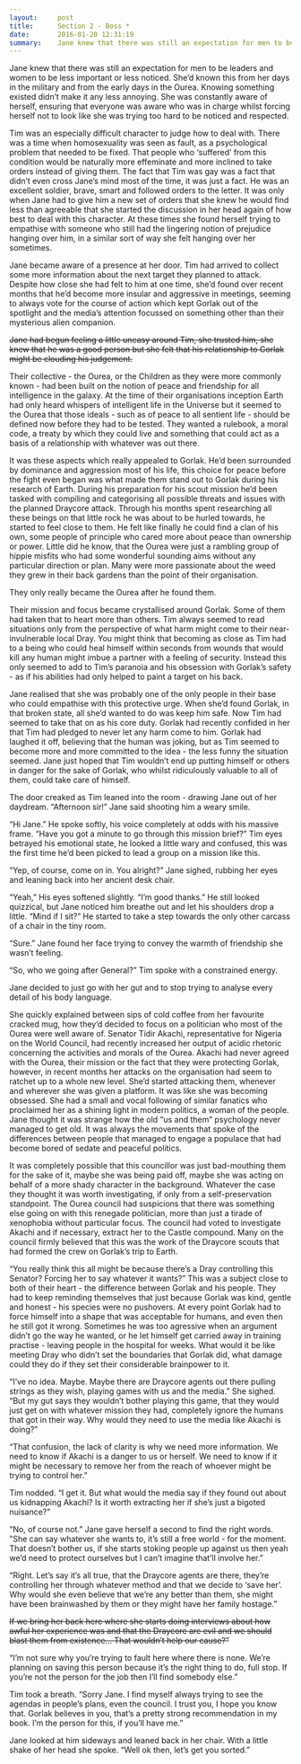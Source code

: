 ```yaml
---
layout:     post
title:      Section 2 - Boss *
date:       2016-01-20 12:31:19
summary:    Jane knew that there was still an expectation for men to be leaders and women to be less important or less noticed.
---
```


Jane knew that there was still an expectation for men to be leaders and women to be less important or less noticed. She’d known this from her days in the military and from the early days in the Ourea. Knowing something existed didn’t make it any less annoying. She was constantly aware of herself, ensuring that everyone was aware who was in charge whilst forcing herself not to look like she was trying too hard to be noticed and respected.

Tim was an especially difficult character to judge how to deal with. There was a time when homosexuality was seen as fault, as a psychological problem that needed to be fixed. That people who ‘suffered’ from this condition would be naturally more effeminate and more inclined to take orders instead of giving them. The fact that Tim was gay was a fact that didn’t even cross Jane’s mind most of the time, it was just a fact. He was an excellent soldier, brave, smart and followed orders to the letter. It was only when Jane had to give him a new set of orders that she knew he would find less than agreeable that she started the discussion in her head again of how best to deal with this character. At these times she found herself trying to empathise with someone who still had the lingering notion of prejudice hanging over him, in a similar sort of way she felt hanging over her sometimes.

Jane became aware of a presence at her door. Tim had arrived to collect some more information about the next target they planned to attack. Despite how close she had felt to him at one time, she’d found over recent months that he’d become more insular and aggressive in meetings, seeming to always vote for the course of action which kept Gorlak out of the spotlight and the media’s attention focussed on something other than their mysterious alien companion.

~~Jane had begun feeling a little uneasy around Tim, she trusted him, she knew that he was a good person but she felt that his relationship to Gorlak might be clouding his judgement.~~


Their collective - the Ourea, or the Children as they were more commonly known - had been built on the notion of peace and friendship for all intelligence in the galaxy. At the time of their organisations inception Earth had only heard whispers of intelligent life in the Universe but it seemed to the Ourea that those ideals - such as of peace to all sentient life - should be defined now before they had to be tested. They wanted a rulebook, a moral code, a treaty by which they could live and something that could act as a basis of a relationship with whatever was out there.

It was these aspects which really appealed to Gorlak. He’d been surrounded by dominance and aggression most of his life, this choice for peace before the fight even began was what made them stand out to Gorlak during his research of Earth. During his preparation for his scout mission he’d been tasked with compiling and categorising all possible threats and issues with the planned Draycore attack. Through his months spent researching all these beings on that little rock he was about to be hurled towards, he started to feel close to them. He felt like finally he could find a clan of his own, some people of principle who cared more about peace than ownership or power. Little did he know, that the Ourea were just a rambling group of hippie misfits who had some wonderful sounding aims without any particular direction or plan. Many were more passionate about the weed they grew in their back gardens than the point of their organisation.

They only really became the Ourea after he found them.

Their mission and focus became crystallised around Gorlak. Some of them had taken that to heart more than others. Tim always seemed to read situations only from the perspective of what harm  might come to their near-invulnerable local Dray. You might think that becoming as close as Tim had to a being who could heal himself within seconds from wounds that would kill any human might imbue a partner with a feeling of security. Instead this only seemed to add to Tim’s paranoia and his obsession with Gorlak’s safety - as if his abilities had only helped to paint a target on his back. 

Jane realised that she was probably one of the only people in their base who could empathise with this protective urge. When she’d found Gorlak, in that broken state, all she’d wanted to do was keep him safe. Now Tim had seemed to take that on as his core duty. Gorlak had recently confided in her that Tim had pledged to never let any harm come to him. Gorlak had laughed it off, believing that the human was joking, but as Tim seemed to become more and more committed to the idea - the less funny the situation seemed. Jane just hoped that Tim wouldn’t end up putting himself or others in danger for the sake of Gorlak, who whilst ridiculously valuable to all of them, could take care of himself.

The door creaked as Tim leaned into the room - drawing Jane out of her daydream. “Afternoon sir!” Jane said shooting him a weary smile.

“Hi Jane.” He spoke softly, his voice completely at odds with his massive frame. “Have you got a minute to go through this mission brief?” Tim eyes betrayed his emotional state, he looked a little wary and confused, this was the first time he’d been picked to lead a group on a mission like this.

“Yep, of course, come on in. You alright?” Jane sighed, rubbing her eyes and leaning back into her ancient desk chair.

“Yeah,” His eyes softened slightly. “I’m good thanks.” He still looked quizzical, but Jane noticed him breathe out and let his shoulders drop a little. “Mind if I sit?” He started to take a step towards the only other carcass of a chair in the tiny room.

“Sure.” Jane found her face trying to convey the warmth of friendship she wasn’t feeling.

“So, who we going after General?” Tim spoke with a constrained energy. 

Jane decided to just go with her gut and to stop trying to analyse every detail of his body language.

She quickly explained between sips of cold coffee from her favourite cracked mug, how they’d decided to focus on a politician who most of the Ourea were well aware of. Senator Tidir Akachi, representative for Nigeria on the World Council, had recently increased her output of acidic rhetoric concerning the activities and morals of the Ourea. Akachi had never agreed with the Ourea, their mission or the fact that they were protecting Gorlak, however, in recent months her attacks on the organisation had seem to ratchet up to a whole new level. She’d started attacking them, whenever and wherever she was given a platform. It was like she was becoming obsessed. She had a small and vocal following of similar fanatics who proclaimed her as a shining light in modern politics, a woman of the people. Jane thought it was strange how the old “us and them” psychology never managed to get old. It was always the movements that spoke of the differences between people that managed to engage a populace that had become bored of sedate and peaceful politics.

It was completely possible that this councillor was just bad-mouthing them for the sake of it, maybe she was being paid off, maybe she was acting on behalf of a more shady character in the background. Whatever the case they thought it was worth investigating, if only from a self-preservation standpoint. The Ourea council had suspicions that there was something else going on with this renegade politician, more than just a tirade of xenophobia without particular focus. The council had voted to investigate Akachi and if necessary, extract her to the Castle compound. Many on the council firmly believed that this was the work of the Draycore scouts that had formed the crew on Gorlak’s trip to Earth.

“You really think this all might be because there’s a Dray controlling this Senator? Forcing her to say whatever it wants?” This was a subject close to both of their heart - the difference between Gorlak and his people. They had to keep reminding themselves that just because Gorlak was kind, gentle and honest - his species were no pushovers. At every point Gorlak had to force himself into a shape that was acceptable for humans, and even then he still got it wrong. Sometimes he was too agressive when an argument didn’t go the way he wanted, or he let himself get carried away in training practise - leaving people in the hospital for weeks. What would it be like meeting Dray who didn’t set the boundaries that Gorlak did, what damage could they do if they set their considerable brainpower to it.

“I’ve no idea. Maybe. Maybe there are Draycore agents out there pulling strings as they wish, playing games with us and the media.” She sighed. “But my gut says they wouldn’t bother playing this game, that they would just get on with whatever mission they had, completely ignore the humans that got in their way. Why would they need to use the media like Akachi is doing?”

“That confusion, the lack of clarity is why we need more information. We need to know if Akachi is a danger to us or herself. We need to know if it might be necessary to remove her from the reach of whoever might be trying to control her.”

Tim nodded. “I get it. But what would the media say if they found out about us kidnapping Akachi? Is it worth extracting her if she’s just a bigoted nuisance?”

“No, of course not.” Jane gave herself a second to find the right words. ”She can say whatever she wants to, it’s still a free world - for the moment. That doesn’t bother us, if she starts stoking people up against us then yeah we’d need to protect ourselves but I can’t imagine that’ll involve her.” 

“Right. Let’s say it’s all true, that the Draycore agents are there, they’re controlling her through whatever method and that we decide to ‘save her’. Why would she even believe that we’re any better than them, she might have been brainwashed by them or they might have her family hostage.”

~~If we bring her back here where she starts doing interviews about how awful her experience was and that the Draycore are evil and we should blast them from existence… That wouldn’t help our cause?”~~

“I’m not sure why you’re trying to fault here where there is none. We’re planning on saving this person because it’s the right thing to do, full stop. If you’re not the person for the job then I’ll find somebody else.”

Tim took a breath. “Sorry Jane. I find myself always trying to see the agendas in people’s plans, even the council. I trust you, I hope you know that. Gorlak believes in you, that’s a pretty strong recommendation in my book. I’m the person for this, if you’ll have me.”

Jane looked at him sideways and leaned back in her chair. With a little shake of her head she spoke. “Well ok then, let’s get you sorted.”

